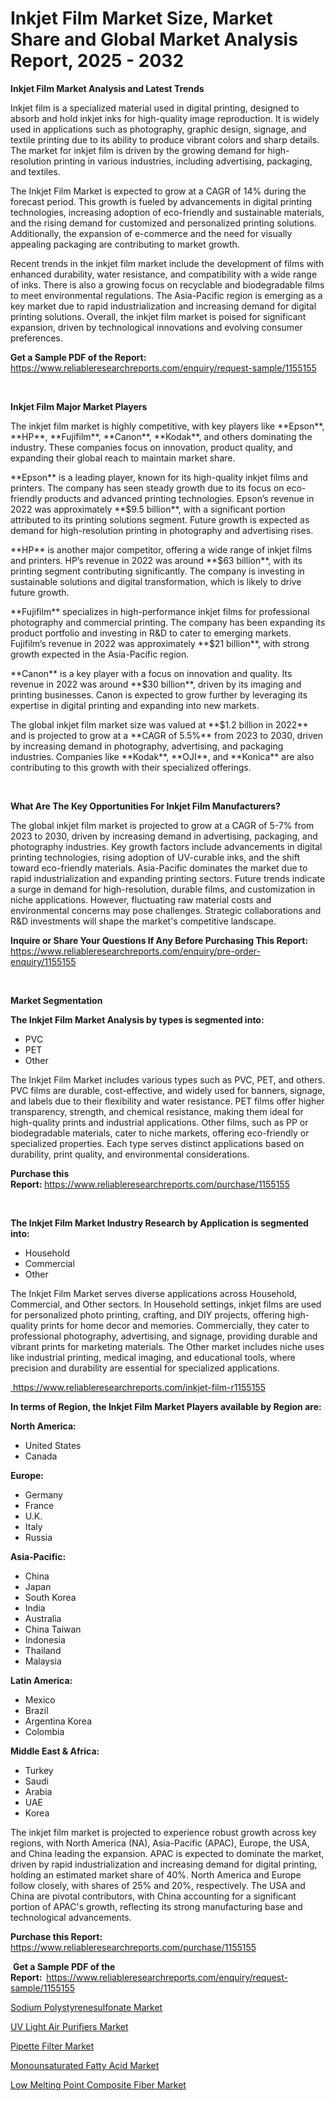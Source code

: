 <p><h1>Inkjet Film Market Size, Market Share and Global Market Analysis Report, 2025 - 2032</h1></p><p><strong>Inkjet Film Market Analysis and Latest Trends</strong></p>
<p><p>Inkjet film is a specialized material used in digital printing, designed to absorb and hold inkjet inks for high-quality image reproduction. It is widely used in applications such as photography, graphic design, signage, and textile printing due to its ability to produce vibrant colors and sharp details. The market for inkjet film is driven by the growing demand for high-resolution printing in various industries, including advertising, packaging, and textiles.</p><p>The Inkjet Film Market is expected to grow at a CAGR of 14% during the forecast period. This growth is fueled by advancements in digital printing technologies, increasing adoption of eco-friendly and sustainable materials, and the rising demand for customized and personalized printing solutions. Additionally, the expansion of e-commerce and the need for visually appealing packaging are contributing to market growth.</p><p>Recent trends in the inkjet film market include the development of films with enhanced durability, water resistance, and compatibility with a wide range of inks. There is also a growing focus on recyclable and biodegradable films to meet environmental regulations. The Asia-Pacific region is emerging as a key market due to rapid industrialization and increasing demand for digital printing solutions. Overall, the inkjet film market is poised for significant expansion, driven by technological innovations and evolving consumer preferences.</p></p>
<p><strong>Get a Sample PDF of the Report:&nbsp;</strong> <a href="https://www.reliableresearchreports.com/enquiry/request-sample/1155155?utm_campaign=11&utm_medium=2&utm_source=Github&utm_content=ia&utm_term=25012025&utm_id=inkjet-film">https://www.reliableresearchreports.com/enquiry/request-sample/1155155</a></p>
<p>&nbsp;</p>
<p><strong>Inkjet Film Major Market Players</strong></p>
<p><p>The inkjet film market is highly competitive, with key players like **Epson**, **HP**, **Fujifilm**, **Canon**, **Kodak**, and others dominating the industry. These companies focus on innovation, product quality, and expanding their global reach to maintain market share.</p><p>**Epson** is a leading player, known for its high-quality inkjet films and printers. The company has seen steady growth due to its focus on eco-friendly products and advanced printing technologies. Epson’s revenue in 2022 was approximately **$9.5 billion**, with a significant portion attributed to its printing solutions segment. Future growth is expected as demand for high-resolution printing in photography and advertising rises.</p><p>**HP** is another major competitor, offering a wide range of inkjet films and printers. HP’s revenue in 2022 was around **$63 billion**, with its printing segment contributing significantly. The company is investing in sustainable solutions and digital transformation, which is likely to drive future growth.</p><p>**Fujifilm** specializes in high-performance inkjet films for professional photography and commercial printing. The company has been expanding its product portfolio and investing in R&D to cater to emerging markets. Fujifilm’s revenue in 2022 was approximately **$21 billion**, with strong growth expected in the Asia-Pacific region.</p><p>**Canon** is a key player with a focus on innovation and quality. Its revenue in 2022 was around **$30 billion**, driven by its imaging and printing businesses. Canon is expected to grow further by leveraging its expertise in digital printing and expanding into new markets.</p><p>The global inkjet film market size was valued at **$1.2 billion in 2022** and is projected to grow at a **CAGR of 5.5%** from 2023 to 2030, driven by increasing demand in photography, advertising, and packaging industries. Companies like **Kodak**, **OJI**, and **Konica** are also contributing to this growth with their specialized offerings.</p></p>
<p>&nbsp;</p>
<p><strong>What Are The Key Opportunities For Inkjet Film Manufacturers?</strong></p>
<p><p>The global inkjet film market is projected to grow at a CAGR of 5-7% from 2023 to 2030, driven by increasing demand in advertising, packaging, and photography industries. Key growth factors include advancements in digital printing technologies, rising adoption of UV-curable inks, and the shift toward eco-friendly materials. Asia-Pacific dominates the market due to rapid industrialization and expanding printing sectors. Future trends indicate a surge in demand for high-resolution, durable films, and customization in niche applications. However, fluctuating raw material costs and environmental concerns may pose challenges. Strategic collaborations and R&D investments will shape the market's competitive landscape.</p></p>
<p><strong>Inquire or Share Your Questions If Any Before Purchasing This Report:</strong> <a href="https://www.reliableresearchreports.com/enquiry/pre-order-enquiry/1155155?utm_campaign=11&utm_medium=2&utm_source=Github&utm_content=ia&utm_term=25012025&utm_id=inkjet-film">https://www.reliableresearchreports.com/enquiry/pre-order-enquiry/1155155</a></p>
<p>&nbsp;</p>
<p><strong>Market Segmentation</strong></p>
<p><strong>The Inkjet Film Market Analysis by types is segmented into:</strong></p>
<p><ul><li>PVC</li><li>PET</li><li>Other</li></ul></p>
<p><p>The Inkjet Film Market includes various types such as PVC, PET, and others. PVC films are durable, cost-effective, and widely used for banners, signage, and labels due to their flexibility and water resistance. PET films offer higher transparency, strength, and chemical resistance, making them ideal for high-quality prints and industrial applications. Other films, such as PP or biodegradable materials, cater to niche markets, offering eco-friendly or specialized properties. Each type serves distinct applications based on durability, print quality, and environmental considerations.</p></p>
<p><strong>Purchase this Report:&nbsp;</strong><a href="https://www.reliableresearchreports.com/purchase/1155155?utm_campaign=11&utm_medium=2&utm_source=Github&utm_content=ia&utm_term=25012025&utm_id=inkjet-film">https://www.reliableresearchreports.com/purchase/1155155</a></p>
<p>&nbsp;</p>
<p><strong>The Inkjet Film Market Industry Research by Application is segmented into:</strong></p>
<p><ul><li>Household</li><li>Commercial</li><li>Other</li></ul></p>
<p><p>The Inkjet Film Market serves diverse applications across Household, Commercial, and Other sectors. In Household settings, inkjet films are used for personalized photo printing, crafting, and DIY projects, offering high-quality prints for home decor and memories. Commercially, they cater to professional photography, advertising, and signage, providing durable and vibrant prints for marketing materials. The Other market includes niche uses like industrial printing, medical imaging, and educational tools, where precision and durability are essential for specialized applications.</p></p>
<p><a href="https://www.reliableresearchreports.com/inkjet-film-r1155155?utm_campaign=11&utm_medium=2&utm_source=Github&utm_content=ia&utm_term=25012025&utm_id=inkjet-film">&nbsp;https://www.reliableresearchreports.com/inkjet-film-r1155155</a></p>
<p><strong>In terms of Region, the Inkjet Film Market Players available by Region are:</strong></p>
<p>
    <p> <strong> North America: </strong>
        <ul>
            <li>United States</li>
            <li>Canada</li>
        </ul>
        </p> 
    <p> <strong> Europe: </strong>
        <ul>
            <li>Germany</li>
            <li>France</li>
            <li>U.K.</li>
            <li>Italy</li>
            <li>Russia</li>
        </ul>
        </p> 
    <p> <strong> Asia-Pacific: </strong>
        <ul>
            <li>China</li>
            <li>Japan</li>
            <li>South Korea</li>
            <li>India</li>
            <li>Australia</li>
            <li>China Taiwan</li>
            <li>Indonesia</li>
            <li>Thailand</li>
            <li>Malaysia</li>
        </ul>
        </p> 
    <p> <strong> Latin America: </strong>
        <ul>
            <li>Mexico</li>
            <li>Brazil</li>
            <li>Argentina Korea</li>
            <li>Colombia</li>
        </ul>
        </p> 
    <p> <strong> Middle East & Africa: </strong>
        <ul>
            <li>Turkey</li>
            <li>Saudi</li>
            <li>Arabia</li>
            <li>UAE</li>
            <li>Korea</li>
        </ul>
    </p>
    </p>
<p><p>The inkjet film market is projected to experience robust growth across key regions, with North America (NA), Asia-Pacific (APAC), Europe, the USA, and China leading the expansion. APAC is expected to dominate the market, driven by rapid industrialization and increasing demand for digital printing, holding an estimated market share of 40%. North America and Europe follow closely, with shares of 25% and 20%, respectively. The USA and China are pivotal contributors, with China accounting for a significant portion of APAC's growth, reflecting its strong manufacturing base and technological advancements.</p></p>
<p><strong>Purchase this Report: </strong><a href="https://www.reliableresearchreports.com/purchase/1155155?utm_campaign=11&utm_medium=2&utm_source=Github&utm_content=ia&utm_term=25012025&utm_id=inkjet-film">https://www.reliableresearchreports.com/purchase/1155155</a></p>
<p>&nbsp;<strong>Get a Sample PDF of the Report:&nbsp;&nbsp;</strong><a href="https://www.reliableresearchreports.com/enquiry/request-sample/1155155?utm_campaign=11&utm_medium=2&utm_source=Github&utm_content=ia&utm_term=25012025&utm_id=inkjet-film">https://www.reliableresearchreports.com/enquiry/request-sample/1155155</a></p>
<p><strong></strong></p>
<p><p><a href="https://github.com/ygfu6u/Market-Research-Report-List-1/blob/main/sodium-polystyrenesulfonate-market.md?utm_campaign=11&utm_medium=2&utm_source=Github&utm_content=ia&utm_term=25012025&utm_id=inkjet-film">Sodium Polystyrenesulfonate Market</a></p><p><a href="https://www.linkedin.com/pulse/detailed-uv-light-air-purifiers-market-report-analysis-from-xzwme?utm_campaign=11&utm_medium=2&utm_source=Github&utm_content=ia&utm_term=25012025&utm_id=inkjet-film">UV Light Air Purifiers Market</a></p><p><a href="https://www.linkedin.com/pulse/global-pipette-filter-72-cagr-forecast-2025-2032-trac-market-grzee?utm_campaign=11&utm_medium=2&utm_source=Github&utm_content=ia&utm_term=25012025&utm_id=inkjet-film">Pipette Filter Market</a></p><p><a href="https://github.com/JubayerMia832/Market-Research-Report-List-1/blob/main/monounsaturated-fatty-acid-market.md?utm_campaign=11&utm_medium=2&utm_source=Github&utm_content=ia&utm_term=25012025&utm_id=inkjet-film">Monounsaturated Fatty Acid Market</a></p><p><a href="https://www.linkedin.com/pulse/evaluating-low-melting-point-composite-fiber-market-trends-pqvxc?utm_campaign=11&utm_medium=2&utm_source=Github&utm_content=ia&utm_term=25012025&utm_id=inkjet-film">Low Melting Point Composite Fiber Market</a></p></p>
